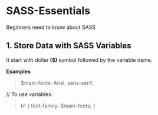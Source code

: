 # SASS-Essentials
Beginners need to know about SASS

## 1. Store Data with SASS Variables
   It start with dollar **\(\$\)** symbol followed by the variable name.
   
   **Examples**
   >\$main-fonts: Arial, sans-serif; 
   
   \/\/ To use variables:
   >h1 \{
      font-family: \$main-fonts;
   \}
   

